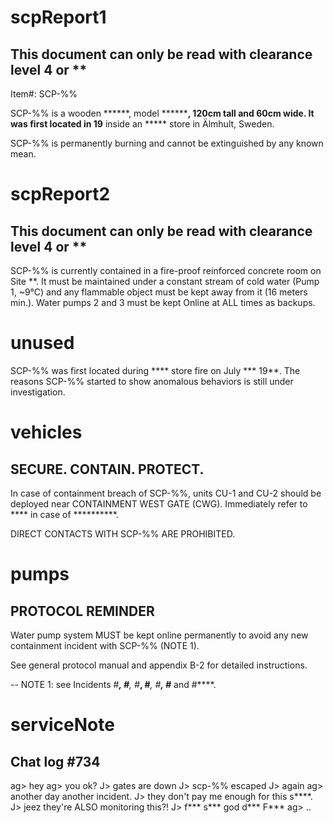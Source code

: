 # scpReport1
This document can only be read with clearance level 4 or **
---
Item#: SCP-%%

SCP-%% is a wooden ******, model ********, 120cm tall and 60cm wide. It was first located in 19** inside an ***** store in Älmhult, Sweden.

SCP-%% is permanently burning and cannot be extinguished by any known mean.

# scpReport2
This document can only be read with clearance level 4 or **
---
SCP-%% is currently contained in a fire-proof reinforced concrete room on Site **. It must be maintained under a constant stream of cold water (Pump 1, ~9°C) and any flammable object must be kept away from it (16 meters min.). Water pumps 2 and 3 must be kept Online at ALL times as backups.

# unused
SCP-%% was first located during **** store fire on July *** 19**. The reasons SCP-%% started to show anomalous behaviors is still under investigation.

# vehicles

SECURE. CONTAIN. PROTECT.
---
In case of containment breach of SCP-%%, units CU-1 and CU-2 should be deployed near CONTAINMENT WEST GATE (CWG). Immediately refer to **** in case of **********.

DIRECT CONTACTS WITH SCP-%% ARE PROHIBITED.

# pumps

PROTOCOL REMINDER
---
Water pump system MUST be kept online permanently to avoid any new containment incident with SCP-%% (NOTE 1).

See general protocol manual and appendix B-2 for detailed instructions.

--
NOTE 1: see Incidents #****, #***, #***, #***, #****, #*** and #****.

# serviceNote

Chat log #734
---
ag> hey
ag> you ok?
J> gates are down
J> scp-%% escaped
J> again
ag> another day another incident.
J> they don't pay me enough for this s****.
J> jeez they're ALSO monitoring this?!
J> f*** s*** god d*** F***
ag> ..